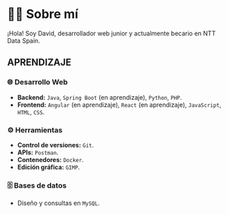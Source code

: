 # 👨‍💻 Sobre mí
¡Hola! Soy David, desarrollador web junior y actualmente becario en NTT Data Spain. 

## APRENDIZAJE
### 🌐 Desarrollo Web
- **Backend:** `Java`, `Spring Boot` (en aprendizaje), `Python`, `PHP`.  
- **Frontend:** `Angular` (en aprendizaje), `React` (en aprendizaje), `JavaScript`, `HTML`, `CSS`.

### ⚙️ Herramientas
- **Control de versiones:** `Git`.  
- **APIs:** `Postman`.  
- **Contenedores:** `Docker`.  
- **Edición gráfica:** `GIMP`.  

### 🗄️ Bases de datos
- Diseño y consultas en `MySQL`.
